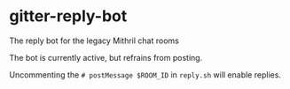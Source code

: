 # gitter-reply-bot
The reply bot for the legacy Mithril chat rooms

The bot is currently active, but refrains from posting.

Uncommenting the `# postMessage $ROOM_ID` in `reply.sh` will enable replies.